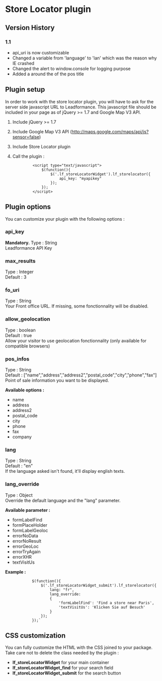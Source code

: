 Store Locator plugin
====================

Version History
--------------------------------------

### 1.1 ###
- api_uri is now customizable
- Changed a variable from 'language' to 'lan' which was the reason why IE crashed 
- Changed the alert to window.console for logging purpose
- Added a <a> around the <span> of the pos title

Plugin setup
--------------------------------------

In order to work with the store locator plugin, you will have to ask for the server side javascript URL to Leadformance. This javascript file should be included in your page as of jQuery >= 1.7 and Google Map V3 API.

1. Include jQuery >= 1.7
2. Include Google Map V3 API (http://maps.google.com/maps/api/js?sensor=false)
3. Include Store Locator plugin
4. Call the plugin :

				<script type="text/javascript">  
					$(function(){  
						$('.lf_storeLocatorWidget').lf_storelocator({  
							api_key: "myapikey"  
						});  
					});  
				</script>


Plugin options
--------------------------------------

You can customize your plugin with the following options : 

### api_key ###
**Mandatory.**
Type : String  
Leadformance API Key

### max_results ###
Type : Integer  
Default : 3  

### fo_uri ###
Type : String  
Your Front office URL. If missing, some fonctionnality will be disabled.  

### allow_geolocation ###
Type : boolean  
Default : true  
Allow your visitor to use geolocation fonctionnality (only available for compatible browsers)  

### pos_infos ###
Type : String  
Default : ["name","address","address2","postal_code","city","phone","fax"]  
Point of sale information you want to be displayed.

**Available options :**

* name
* address
* address2
* postal_code
* city
* phone
* fax
* company

### lang ###
Type : String  
Default : "en"  
If the language asked isn't found, it'll display english texts.  

### lang_override ###
Type : Object  
Override the default language and the "lang" parameter.   

**Available parameter :**

* formLabelFind
* formPlaceHolder
* formLabelGeoloc
* errorNoData
* errorNoResult
* errorGeoLoc
* errorTryAgain
* errorXHR
* textVisitUs
		
**Example :**

				$(function(){  
					$('.lf_storeLocatorWidget_submit').lf_storelocator({  
						lang: "fr",  
						lang_override:  
						{  
							'formLabelFind': 'Find a store near Paris',  
							'textVisitUs': 'Klicken Sie auf Besuch'  
						}  
					});  
				});`  

CSS customization
--------------------------------------

You can fully customize the HTML with the CSS joined to your package. Take care not to delete the class needed by the plugin : 

* **lf_storeLocatorWidget** for your main container
* **lf_storeLocatorWidget_find** for your search field
* **lf_storeLocatorWidget_submit** for the search button

